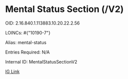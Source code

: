 # Mental Status Section (/V2)

OID: 2.16.840.1.113883.10.20.22.2.56

LOINCs: #{"10190-7"}

Alias: mental-status

Entries Required: N/A

Internal ID: MentalStatusSectionV2

[IG Link](https://www.hl7.org/ccdasearch/templates/2.16.840.1.113883.10.20.22.2.56.html)

